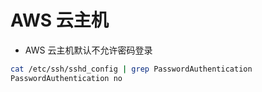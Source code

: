 # AWS 云主机

* AWS 云主机默认不允许密码登录
```sh
cat /etc/ssh/sshd_config | grep PasswordAuthentication
PasswordAuthentication no
```